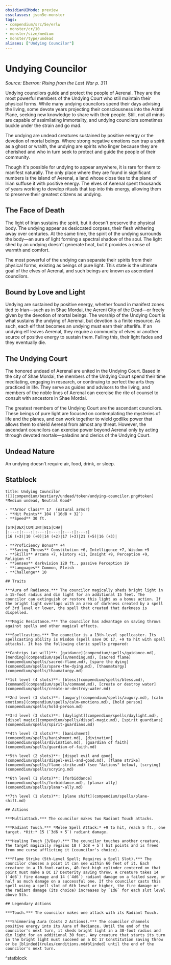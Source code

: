 ```yaml
---
obsidianUIMode: preview
cssclasses: json5e-monster
tags:
- compendium/src/5e/erlw
- monster/cr/10
- monster/size/medium
- monster/type/undead
aliases: ["Undying Councilor"]
---
```

# Undying Councilor
*Source: Eberron: Rising from the Last War p. 311*  

Undying councilors guide and protect the people of Aerenal. They are the most powerful members of the Undying Court who still maintain their physical forms. While many undying councilors spend their days advising the living, some devote years projecting their consciousness into the Astral Plane, seeking new knowledge to share with their people. Still, not all minds are capable of assimilating immortality, and undying councilors sometimes buckle under the strain and go mad.

The undying are undead creatures sustained by positive energy or the devotion of mortal beings. Where strong negative emotions can trap a spirit as a ghost or wraith, the undying are spirits who linger because they are cherished and who in turn seek to protect and guide the people of their community.

Though it's possible for undying to appear anywhere, it is rare for them to manifest naturally. The only place where they are found in significant numbers is the island of Aerenal, a land whose close ties to the plane of Irian suffuse it with positive energy. The elves of Aerenal spent thousands of years working to develop rituals that tap into this energy, allowing them to preserve their greatest citizens as undying.

## The Face of Death

The light of Irian sustains the spirit, but it doesn't preserve the physical body. The undying appear as desiccated corpses, their flesh withering away over centuries. At the same time, the spirit of the undying surrounds the body—an aura of light forming a spectral shadow of the soul. The light shed by an undying doesn't generate heat, but it provides a sense of warmth and comfort.

The most powerful of the undying can separate their spirits from their physical forms, existing as beings of pure light. This state is the ultimate goal of the elves of Aerenal, and such beings are known as ascendant councilors.

## Bound by Love and Light

Undying are sustained by positive energy, whether found in manifest zones tied to Irian—such as in Shae Mordai, the Aereni City of the Dead—or freely given by the devotion of mortal beings. The worship of the Undying Court is what sustains the undying of Aerenal, but devotion is a finite resource. As such, each elf that becomes an undying must earn their afterlife. If an undying elf leaves Aerenal, they require a community of elves or another source of positive energy to sustain them. Failing this, their light fades and they eventually die.

## The Undying Court

The honored undead of Aerenal are united in the Undying Court. Based in the city of Shae Mordai, the members of the Undying Court spend their time meditating, engaging in research, or continuing to perfect the arts they practiced in life. They serve as guides and advisors to the living, and members of the noble lines of Aerenal can exercise the rite of counsel to consult with ancestors in Shae Mordai.

The greatest members of the Undying Court are the ascendant councilors. These beings of pure light are focused on contemplating the mysteries of life and the planes, and can work together to wield godlike power that allows them to shield Aerenal from almost any threat. However, the ascendant councilors can exercise power beyond Aerenal only by acting through devoted mortals—paladins and clerics of the Undying Court.

## Undead Nature

An undying doesn't require air, food, drink, or sleep.

## Statblock

```ad-statblock
title: Undying Councilor
![](compendium/bestiary/undead/token/undying-councilor.png#token)
*Medium undead, Neutral Good*

- **Armor Class** 17  (natural armor)
- **Hit Points** 104 (`16d8 + 32`)
- **Speed** 30 ft.

|STR|DEX|CON|INT|WIS|CHA|
|:---:|:---:|:---:|:---:|:---:|:---:|
|16 (+3)|10 (+0)|14 (+2)|17 (+3)|21 (+5)|16 (+3)|

- **Proficiency Bonus** +4
- **Saving Throws** Constitution +6, Intelligence +7, Wisdom +9
- **Skills** Arcana +7, History +11, Insight +9, Perception +9, Religion +7
- **Senses** darkvision 120 ft., passive Perception 19
- **Languages** Common, Elvish
- **Challenge** 10

## Traits

***Aura of Radiance.*** The councilor magically sheds bright light in a 15-foot radius and dim light for an additional 15 feet. The councilor can extinguish or restore this light as a bonus action. If the bright light overlaps with an area of darkness created by a spell of 3rd level or lower, the spell that created that darkness is dispelled.

***Magic Resistance.*** The councilor has advantage on saving throws against spells and other magical effects.

***Spellcasting.*** The councilor is a 13th-level spellcaster. Its spellcasting ability is Wisdom (spell save DC 17, +9 to hit with spell attacks). It has the following cleric spells prepared:

**Cantrips (at will)**: [guidance](compendium/spells/guidance.md), [mending](compendium/spells/mending.md), [sacred flame](compendium/spells/sacred-flame.md), [spare the dying](compendium/spells/spare-the-dying.md), [thaumaturgy](compendium/spells/thaumaturgy.md)

**1st level (4 slots)**: [bless](compendium/spells/bless.md), [command](compendium/spells/command.md), [create or destroy water](compendium/spells/create-or-destroy-water.md)

**2nd level (3 slots)**: [augury](compendium/spells/augury.md), [calm emotions](compendium/spells/calm-emotions.md), [hold person](compendium/spells/hold-person.md)

**3rd level (3 slots)**: [daylight](compendium/spells/daylight.md), [dispel magic](compendium/spells/dispel-magic.md), [spirit guardians](compendium/spells/spirit-guardians.md)

**4th level (3 slots)**: [banishment](compendium/spells/banishment.md), [divination](compendium/spells/divination.md), [guardian of faith](compendium/spells/guardian-of-faith.md)

**5th level (2 slots)**: [dispel evil and good](compendium/spells/dispel-evil-and-good.md), [flame strike](compendium/spells/flame-strike.md) (see "Actions" below), [scrying](compendium/spells/scrying.md)

**6th level (1 slots)**: [forbiddance](compendium/spells/forbiddance.md), [planar ally](compendium/spells/planar-ally.md)

**7th level (1 slots)**: [plane shift](compendium/spells/plane-shift.md)

## Actions

***Multiattack.*** The councilor makes two Radiant Touch attacks.

***Radiant Touch.*** *Melee Spell Attack:* +9 to hit, reach 5 ft., one target. *Hit:* 15 (`3d6 + 5`) radiant damage.

***Healing Touch (3/Day).*** The councilor touches another creature. The target magically regains 18 (`3d8 + 5`) hit points and is freed from one curse afflicting it (councilor's choice).

***Flame Strike (5th-Level Spell; Requires a Spell Slot).*** The councilor chooses a point it can see within 60 feet of it. Each creature in a 10-foot-radius, 40-foot-high cylinder centered on that point must make a DC 17 Dexterity saving throw. A creature takes 14 (`4d6`) fire damage and 14 (`4d6`) radiant damage on a failed save, or half as much damage on a successful one. If the councilor casts this spell using a spell slot of 6th level or higher, the fire damage or the radiant damage (its choice) increases by `1d6` for each slot level above 5th.

## Legendary Actions

***Touch.*** The councilor makes one attack with its Radiant Touch.

***Shimmering Aura (Costs 2 Actions).*** The councilor channels positive energy into its Aura of Radiance. Until the end of the councilor's next turn, it sheds bright light in a 30-foot radius and dim light for an additional 30 feet. Any creature that starts its turn in the bright light must succeed on a DC 17 Constitution saving throw or be [blinded](rules/conditions.md#blinded) until the end of the councilor's next turn.
```
^statblock